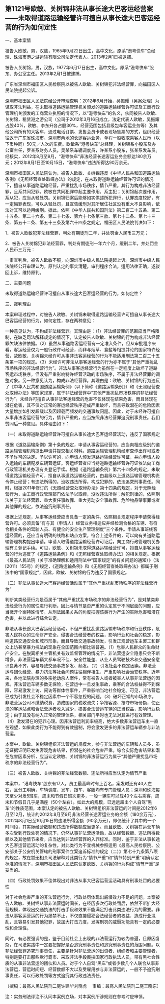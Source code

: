 ## 第1121号欧敏、关树锦非法从事长途大巴客运经营案——未取得道路运输经营许可擅自从事长途大巴客运经营的行为如何定性

一、基本案情

被告人欧敏，男，汉族，1965年9月22日出生，高中文化，原系“港粤快车”总经理、珠海市港之游运输有限公司法定代表人。2013年2月1日被逮捕。

被告人关树锦，男，汉族，1977年6月17日出生，高中文化，原系“港粤快车”股东、办公室主任。2013年2月1日被逮捕。

广东省深圳市福田区人民检察院以被告人欧敏、关树锦犯非法经营罪，向福田区人民法院提起公诉。

深圳市福田区人民法院经公开审理查明：2012年6月开始，吴振耀（另案处理）为谋取非法利益，在未取得道路运输管理机关颁发的道路运输经营许可证及工商行政管理机关颁发的工商营业执照的情况下，以“港粤快车”的名义，伙同被告人欧敏、关树锦，租赁港之游公司（公司于2012年3月16日成立，法定代表人欧敏，吴振耀占股40%，欧敏、李东升各占股30%，经营范围包括县级包车客运业务等）及其他公司所有的大客车，通过电话订票、发售会员卡或者现场售票的方式，组织经营往返于广东省珠海市、深圳市两地的长途客运业务，单程一般收取乘客人民币（以下币种同）50元／人次的车费。欧敏系“港粤快车”总经理，关树锦系小股东及办公室主任，罗某系财务人员，吴某系车辆调度员，许某系小股东，张某系发车员。经核实，2012年8月至9月，“港粤快车”非法经营长途客运业务金额达180余万元；2012年8月1日至10月15日，“港粤快车”违法所得达90万余元。

深圳市福田区人民法院认为，被告人欧敏、关树锦违反《中华人民共和国道路运输条例》《无照经营查处取缔办法》的规定，在未取得道路运输经营许可证的情况下，擅自从事道路运输经营，严重扰乱市场秩序，情节严重，其行为构成非法经营罪，且系共同犯罪。欧敏在共同犯罪中起主要作用，系主犯；关树锦起次要作用，系从犯，应当从轻处罚。关树锦归案后能够如实供述所犯罪行，认罪态度较好，有一定悔罪表现，可以从轻处罚，且宣告缓刑对其所居住社区没有重大不良影响，依法对其可以适用缓刑。据此，依照《中华人民共和国刑法》第二百二十五条、第二十五条、第二十六条、第二十七条、第六十七条第三款、第七十二条、第七十三条、第五十二条、第五十三条及第六十四条之规定，福田区人民法院判决如下：

1．被告人欧敏犯非法经营罪，判处有期徒刑二年，并处罚金人民币三万元；

2．被告人关树锦犯非法经营罪，判处有期徒刑一年六个月，缓刑二年，并处罚金人民币三万元：

一审宣判后，被告人欧敏不服，向深圳市中级人民法院提起上诉。深圳市中级人民法院经公开审理认为，原判认定的事实清楚，审判程序合法，适用法律正确，遂驳回上诉，维持原判。

二、主要问题

未取得道路运输经营许可擅自从事长途大巴客运经营的行为，如何定性？

三、裁判理由

本案审理过程中，对被告人欧敏、关树锦未取得道路运输经营许可擅自从事长途大巴客运经营的行为，如何定性，存在两种意见：

一种意见认为，不构成非法经营罪。其理由是：（1）非法经营罪的范围应当严格限制，在缺乏司法解释规定的情况下，认定被告人欧敏、关树锦的行为构成非法经营罪欠缺法律依据。（2）虽然从事道路客运经营有一定准入条件，但从审批程序来看，客运经营仅为一般行政许可经营，而非与烟草、食盐等相提并论的国家特许经营，故欧敏、关树锦未经许可从事非法客运经营的行为不能适用刑法第二百二十五条第一项的规定。（3）未经许可非法从事客运经营的行为亦不属于“其他严重扰乱市场秩序的非法经营行为”。非法从事客运经营行为虽然在一定程度上破坏了道路客运市场秩序，但没有严重影响特许经营活动的市场秩序，不属于非法经营罪的调整对象。另一种意见认为，构成非法经营罪。其理由是：欧敏、关树锦的行为违反了《中华人民共和国道路运输条例》（以下简称《道路运输条例》）和《无照经营查处取缔办法》等国家规定，属于非法经营罪中“其他严重扰乱市场秩序的非法经营行为”。未经许可擅自从事非法客运经营的危害不仅体现在结果危害，而且体现在潜在危害，其不仅对正常的客运经营秩序造成严重破坏，而且导致潜在的危险因素大量增加如引发超载以及因超载而频发的交通事故问题。因此，对于未经许可擅自从事非法客运经营的行为，情节严重的，应当按照非法经营罪追究刑事责任。我们赞同后一种意见。具体理由如下：

（一）未取得道路运输经营许可擅自从事长途大巴客运经营活动，违反了国家规定

根据《道路运输条例》第十条的规定，申请从事客运经营的，应当向相应级别的道路运输管理机构提出申请并提交相关材料。道路运输管理机构经审查作出许可或者不予许可的决定。予以许可的，向申请人颁发道路运输经营许可证，并向申请人投入运输的车辆配发车辆营运证。客运经营者应当持道路运输经营许可证依法向工商行政管理机关办理有关登记手续。根据《道路运输条例》第六十四条的规定，未取得道路运输经营许可，擅自从事道路运输经营的，由县级以上道路运输管理机构责令停止经营；有违法所得的，没收违法所得，构成犯罪的，依法追究刑事责任。同时，根据2011年修订的《无照经营查处取缔办法》第十四条的规定，对于无照经营行为，由工商行政管理部门依法予以取缔，没收违法所得；触犯刑律的，依照刑法关于非法经营罪、重大责任事故罪、重大劳动安全事故罪、危险物品肇事罪或者其他罪的规定，依法追究刑事责任。

根据上述规定，从事客运经营应当具备一定的条件，依照相关规定程序申请获得经营许可。必须具备“有与其（申请人）经营业务相适应并经检测合格的车辆、有符合相关条件的驾驶人员、有健全的安全生产管理制度”三个条件。申请从事班线客运经营的，还应当有明确的线路和站点方案。符合上述条件的，可以向有关道路运输管理机构提出申请。申请人取得道路运输经营许可证后，向工商行政管理机关办理有关登记手续。可见，欧敏、关树锦未取得道路运输经营许可，擅自从事客运经营的行为违反了《道路运输条例》和《无照经营查处取缔办法》的相关规定。根据《最高人民法院（关于准确理解和适用刑法中“国家规定”的有关问题的通知）》（法\[2011）155号）的规定，《道路运输条例》和《无照经营查处取缔办法》都属于刑法中的“国家规定”，因此，欧敏、关树锦的行为违反了国家规定。

（二）非法从事长途大巴客运经营活动属于“其他严重扰乱市场秩序的非法经营行为”

判断某类经营行为是否属于“其他严重扰乱市场秩序的非法经营行为”，是对某类非法经营行为的属性进行判断，因此与情节是否严重的认定属于不同层面的问题，应当撇开个案特殊情节，从刑法因果关系的角度把握该类行为产生的实际危害和潜在危害，并以此进行综合认定。

非法从事长途大巴客运经营活动，不但严重扰乱道路运输市场秩序和行业秩序，危害人民群众的生命财产安全，侵害合法经营者的权益，影响行业和社会的稳定，影响道路交通安全和城市形象，而且导致交通事故频发，引发正规营运车主罢工和群众上访甚至暴力抗法的现象在全国范围内都比较普遍。（1）危害人民群众的生命财产安全。在脱离相关主管机关有效监督管理的情况下，非法营运安全隐患只会不断增多。非法营运车辆大都车况不佳、安全性能差、从业人员驾驶技术和交通安全意识良莠不齐，容易导致交通事故多发、频发。（2）引发社会不稳定因素。非法营运与团伙经营、暴力抗法等社会问题往往相伴相生，严重影响社会治安秩序。近年来，各地法院办理的多宗抢劫杀人案件，常有被告人或者被害人从事非法营运的因素。非法营运车辆多数无保险，在营运中一旦发生事故，乘客的合法权益得不到保障，容易激发上访、闹访等群体性事件，严重影响当地社会稳定。可见，非法营运已成为引发社会不稳定因素中一个不容忽视的问题。（3）破坏正常的市场秩序。非法营运公司不缴纳税费，造成国家的税收流失；争抢客源、抢夺市场份额，使正规的客运站点和合法营运者收入减少，损害合法营运车辆的正当权益，影响行业稳定；由于其没有纳入正常的管理体系，相关部门平时也无法对其进行有效管理。（4）激发潜在的犯罪心理。因非法营运利润率极高，绝大多数非法营运车主一直在观望，如果此类行为不能得到有效遏制，将会激发更多的非法营运车辆参与非法营运。

本案中，欧敏、关树锦组织非法营运的规模大，参与非法营运的车辆和人员多，虽无证据证明已发生客观危害结果，但潜在的社会危害严重。综合实际危害结果和潜在危害因素分析，应当认定欧敏、关树锦的非法营运行为属于“其他严重扰乱市场秩序的非法经营行为”。

（三）被告人欧敏、关树锦的非法经营数额、违法所得应当认定为情节严重

本案中，“港粤快车”股东有17人，员工最高峰时有上百名，案发时还有40人左右，且分工明确，车辆调度、发车、跟车、客服均有专门管理人员；深圳和珠海每天至少对发5班车，周末和节假日班次更多，一般一辆车可以载40个左右乘客，周末和节假日几乎是满座（50个左右）。如此大的规模，已远远超出个人自驾“黑车”的性质范围。本案认定的被告人欧敏、关树锦组织非法营运的时间是2012年6月至12月，统计的2012年8月至9月非法经营长途客运业务的金额（180余万元），2012年8月1日至10月15日的违法所得金额（90余万元），即仅统计了其中的一个时间段，其实际经营数额和违法所得数额应当更多。而且欧敏、关树锦在运营车辆多次受到行政处罚的情况下，仍然从事非法营运活动，故从经营数额、违法所得数额以及其他情节来看，应当达到非法经营罪的入罪标准。同时，鉴于非法从事长途大巴客运营运活动的复杂性，对此类行为不宜机械参照适用《最高人民检察院、公安部关于公安机关管辖的刑事案件立案追诉标准的规定（二）》第七十九条第八项的规定，故在暂无相关司法解释对此类行为“情节严重”和“情节特别严重”明确认定标准的情况下，深圳市福田区人民法院认定欧敏、关树锦的行为构成“情节严重”是妥当的。

（四）行政处罚效果不佳体现出对非法从事大巴客运营运活动具有刑事处罚的必要性

对于社会危害严重的非法营运行为，行政处罚体现出威慑效力不足的问题。本案被告人欧敏、关树锦从事非法营运时间长，在经历多次行政处罚后，依然不断扩大经营规模，体现出交通执法的打击手段和效果不能满足打击此类违法行为的需要。非法从事客运营运的行为屡禁不止，不仅直接侵犯合法经营者的权益，造成行业混乱，且容易引发其他犯罪，故加大打击力度，发挥刑罚的威慑功能具有一定的必要性和合理性。

同时，有必要强调的是，鉴于目前社会上出现的非法营运行为较为普遍，且原因复杂，在司法实践中一定要把握好是否追究刑事责任和追究刑事责任的范围问题。以非法经营罪追究刑事责任，主要是针对非法营运的出资者、组织者和主要管理者，特别是要打击那些欺行霸市、采取非法手段裹挟国家行政执法人员，带有黑社会性质的从事非法营运的团伙和人员。对于个人自驾“黑车”或者少数几个人联合从事非法营运，营运时间短、经营数额不大以及受雇用参与非法营运的，一般不予追究刑事责任，可以行政处罚等方式追究其行政违法责任。

（撰稿：最高人民法院刑二庭许建华刘晓虎　 审编：最高人民法院刑二庭王晓东）

注：实务刑法评注不认同本案例立场，对本案例所涉规则在参考时应审慎。